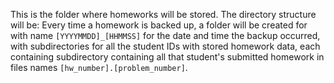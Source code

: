 This is the folder where homeworks will be stored.  The directory 
structure will be: Every time a homework is backed up, a folder will be 
created for with name `[YYYYMMDD]_[HHMMSS]` for the date and time the 
backup occurred, with subdirectories for all the student IDs with stored 
homework data, each containing subdirectory containing all that 
student's submitted homework in files names 
`[hw_number].[problem_number]`.
